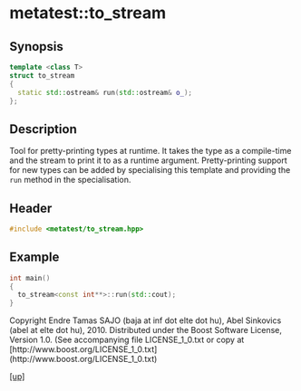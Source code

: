 # metatest::to_stream

## Synopsis

```cpp
template <class T>
struct to_stream
{
  static std::ostream& run(std::ostream& o_);
};
```

## Description

Tool for pretty-printing types at runtime. It takes the type as a compile-time
and the stream to print it to as a runtime argument. Pretty-printing support for
new types can be added by specialising this template and providing the `run`
method in the specialisation.

## Header

```cpp
#include <metatest/to_stream.hpp>
```

## Example

```cpp
int main()
{
  to_stream<const int**>::run(std::cout);
}
```

<p class="copyright">
Copyright Endre Tamas SAJO (baja at inf dot elte dot hu),
Abel Sinkovics (abel at elte dot hu), 2010.
Distributed under the Boost Software License, Version 1.0.
(See accompanying file LICENSE_1_0.txt or copy at
[http://www.boost.org/LICENSE_1_0.txt](http://www.boost.org/LICENSE_1_0.txt)
</p>

[[up]](index.html)


